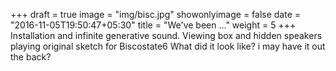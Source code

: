 +++
draft = true
image = "img/bisc.jpg"
showonlyimage = false
date = "2016-11-05T19:50:47+05:30"
title = "We've been ..."
weight = 5
+++
Installation and infinite generative sound.
Viewing box and hidden speakers playing original sketch for Biscostate6 
What did it look like?
i may have it out the back?
